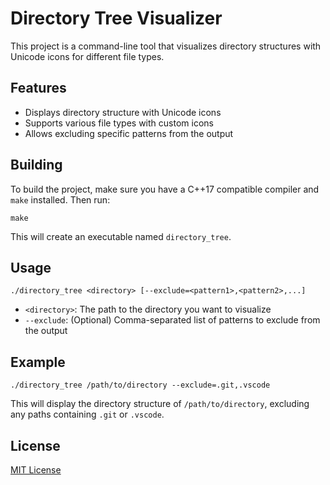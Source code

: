 # Directory Tree Visualizer

This project is a command-line tool that visualizes directory structures with Unicode icons for different file types.

## Features

- Displays directory structure with Unicode icons
- Supports various file types with custom icons
- Allows excluding specific patterns from the output

## Building

To build the project, make sure you have a C++17 compatible compiler and `make` installed. Then run:

```
make
```

This will create an executable named `directory_tree`.

## Usage

```
./directory_tree <directory> [--exclude=<pattern1>,<pattern2>,...]
```

- `<directory>`: The path to the directory you want to visualize
- `--exclude`: (Optional) Comma-separated list of patterns to exclude from the output

## Example

```
./directory_tree /path/to/directory --exclude=.git,.vscode
```

This will display the directory structure of `/path/to/directory`, excluding any paths containing `.git` or `.vscode`.

## License

[MIT License](https://opensource.org/licenses/MIT)
